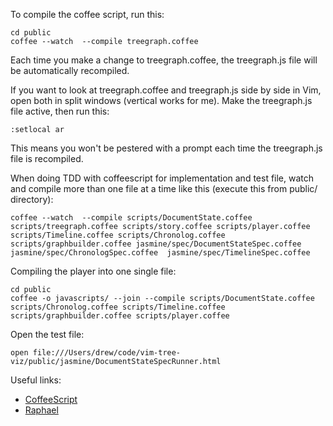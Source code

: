 To compile the coffee script, run this:

    cd public
    coffee --watch  --compile treegraph.coffee

Each time you make a change to treegraph.coffee, the treegraph.js file will be automatically recompiled.

If you want to look at treegraph.coffee and treegraph.js side by side in Vim, open both in split windows (vertical works for me). Make the treegraph.js file active, then run this:

    :setlocal ar

This means you won't be pestered with a prompt each time the treegraph.js file is recompiled.

When doing TDD with coffeescript for implementation and test file, watch and compile more than one file at a time like this (execute this from public/ directory):

    coffee --watch  --compile scripts/DocumentState.coffee scripts/treegraph.coffee scripts/story.coffee scripts/player.coffee scripts/Timeline.coffee scripts/Chronolog.coffee scripts/graphbuilder.coffee jasmine/spec/DocumentStateSpec.coffee  jasmine/spec/ChronologSpec.coffee  jasmine/spec/TimelineSpec.coffee 

Compiling the player into one single file:

    cd public
    coffee -o javascripts/ --join --compile scripts/DocumentState.coffee scripts/Chronolog.coffee scripts/Timeline.coffee scripts/graphbuilder.coffee scripts/player.coffee

Open the test file:

    open file:///Users/drew/code/vim-tree-viz/public/jasmine/DocumentStateSpecRunner.html

Useful links:

* [CoffeeScript][]
* [Raphael][]

[CoffeeScript]: http://jashkenas.github.com/coffee-script/
[Raphael]: http://raphaeljs.com/reference.html
